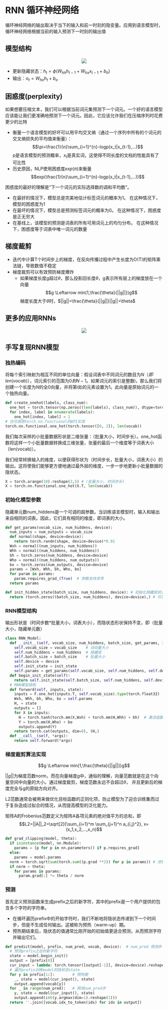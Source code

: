 # RNN 循环神经网络

循环神经网络的输出取决于当下的输入和前一时刻的隐变量。应用到语言模型时，循环神经网络根据当前的输入预测下一时刻的输出值

## 模型结构

<div align=center>
<img src="./深度学习/02RNN/images/fig1.jpg"/>
</div>

- 更新隐藏状态：$h_t=\phi (W_{hh}h_{t-1}+W_{hx}x_{t-1}+b_h)$
- 输出：$o_t=W_{ho}h_t+b_o$

## 困惑度(perplexity)
如果想要压缩文本，我们可以根据当前词元集预测下一个词元。一个好的语言模型应该能让我们更准确地预测下一个词元。因此，它应该允许我们在压缩序列时花费更少的比特
- 衡量一个语言模型的好坏可以用平均交叉熵（通过一个序列中所有的个词元的交叉熵损失的平均值来衡量）：
$$\pi=\frac{1}{n}\sum_{i=1}^{n}-logp(x_t|x_{t-1},...)$$
p是语言模型的预测概率，$x_t$是真实词，这使得不同长度的文档的性能具有了可比性
- 历史原因，NLP使用困惑度$exp(\pi)$来衡量
$$exp(\frac{1}{n}\sum_{i=1}^{n}-logp(x_t|x_{t-1},...))$$

困惑度的最好的理解是“下一个词元的实际选择数的调和平均数”。
- 在最好的情况下，模型总是完美地估计标签词元的概率为1。 在这种情况下，模型的困惑度为1
- 在最坏的情况下，模型总是预测标签词元的概率为0。 在这种情况下，困惑度是正无穷大
- 在基线上，该模型的预测是词表的所有可用词元上的均匀分布。 在这种情况下，困惑度等于词表中唯一词元的数量

## 梯度裁剪
- 迭代中计算T个时间步上的梯度，在反向传播过程中产生长度为O(T)的矩阵乘法链，导致数值不稳定
- 梯度裁剪可以有效预防梯度爆炸
  - 如果梯度长度g超过$\theta$，那么投影回长度$\theta$，g表示所有层上的梯度放在一个向量
    $$g \Leftarrow min(1,\frac{\theta}{||g||})g$$
    梯度长度大于$\theta$时，$||g||=\frac{\theta}{||g||}||g||=\theta$

## 更多的应用RNNs

<div align=center>
<img src="./深度学习/02RNN/images/fig2.jpg"/>
</div>

## 手写复现RNN模型

### 独热编码
将每个索引映射为相互不同的单位向量：假设词表中不同词元的数目为$N（即len(vocab)）$，词元索引的范围为$0到N-1$。如果词元的索引是整数i，那么我们将创建一个长度为$N$的全0向量，并将第i处的元素设置为1。此向量是原始词元的一个独热向量。
```python
def create_onehot(labels, class_num):
  one_hot = torch.tensor(np.zeros((len(labels), class_num)), dtype=torch.int32)
  for index, label in enumerate(labels):
    one_hot[index, label] = 1
# 也可调用torch.nn.functional的API实现
torch.nn.functional.one_hot(torch.tensor([0, 2]), len(vocab))
```
我们每次采样的小批量数据形状是二维张量：（批量大小，时间步长）。one_hot函数将这样一个小批量数据转换成三维张量，张量的最后一个维度等于词表大小（len(vocab)）。

我们经常转换输入的维度，以便获得形状为（时间步长，批量大小，词表大小）的输出。这将使我们能够更方便地通过最外层的维度，一步一步地更新小批量数据的隐状态。
```python
X = torch.arange(10).reshape(2,5) # (批量大小, 时间步长)
X = torch.nn.functional.one_hot(X.T, len(vocab))
```

### 初始化模型参数

隐藏单元数num_hiddens是一个可调的超参数。当训练语言模型时，输入和输出来自相同的词表。因此，它们具有相同的维度，即词表的大小。

```python
def get_params(vocab_size, num_hiddens, device):
  num_inputs = num_outputs = vocab_size
  def normal(shape, device=device):
    return torch.randn(shape, device=device)*0.01
  Wxh = normal((num_inputs, num_hiddens))
  Whh = normal((num_hiddens, num_hiddens))
  bh = torch.zeros(num_hiddens, device=device)
  Who = normal((num_hiddens, num_outputs))
  bo = torch.zeros(num_outputs, device=device)
  params = [Wxh, Whh, bh, Who, bo]
  for param in params:
    param.requires_grad_(True)  # 参数支持求导
  return params

def init_hidden_state(batch_size, num_hiddens, device): # 初始化隐藏层状态
  return (torch.zeros((batch_size, num_hiddens), device=device),) # 可以初始化为全0，也可初始化随机数
```

### RNN模型结构
输出形状是（时间步数$*$批量大小，词表大小），而隐状态形状保持不变，即（批量大小，隐藏单元数）
```python
class RNN_Model:
  def __init__(self, vocab_size, num_hiddens, batch_size, get_params, init_state, device):
    self.vocab_size = vocab_size    # 词向量大小
    self.num_hiddens = num_hiddens  # 隐藏层
    self.batch_size = batch_size    # 批量大小
    self.device = device
    self.init_state = init_state
    self.params = get_params(self.vocab_size, self.num_hiddens, self.device)
  def begin_init_state(self):
    return self.init_state(self.batch_size, self.num_hiddens, self.device)
  # RNN模型结构
  def forward(self, inputs, state):
    inputs = F.one_hot(inputs.T, self.vocab_size).type(torch.float32)
    Wxh, Whh, bh, Who, bo = self.params
    H, = state
    outputs = []
    for X in inputs:
      H = torch.tanh(torch.mm(X,Wxh) + torch.mm(H,Whh) + bh)  # 激活函数使用tanh()
      Y = torch.mm(H,Who) + bo
      outputs.append(Y)
    return torch.cat(outputs, dim=0), (H,)
  def __call__(self, *args):
    return self.forward(*args)
```
<!-- ```python
inputs = torch.arange(10).reshape((2, 5))
num_hiddens = 512
batch_size = inputs.shape[0]
device = d2l.try_gpu()
model = RNN_Model(len(vocab), num_hiddens, batch_size, get_params, init_hidden_state, device)
init_state = model.begin_init()
Y, new_state = model(inputs.to(device), init_state)
print(Y.shape, len(new_state), new_state[0].shape)
Output:
        torch.Size([10, 28]) 1 torch.Size([2, 512])
``` -->


### 梯度裁剪算法实现
$$g \Leftarrow min(1,\frac{\theta}{||g||})g$$

$||g||$为梯度范数norm，而在向量梯度g中，通俗的理解，向量范数就是在这个向量空间中向量的大小。通过梯度裁剪，梯度范数永远不会超过$\theta$， 并且更新后的梯度完全与g的原始方向对齐。

L2范数通常会被用来做优化目标函数的正则化项，防止模型为了迎合训练集而过于复杂造成过拟合的情况，从而提高模型的泛化能力。

矩阵A的Frobenius范数定义为矩阵A各项元素的绝对值平方的总和，即
$$L2=||A||_2=\sqrt[2]{\sum_{i=1}^m \sum_{j=1}^n a_{i,j}^2}, x=(x_1,x_2,...,x_n)$$
```python
def grad_clipping(model, theta):
  if isinstance(model, nn.Module):
    params = [p for p in nn.parameters() if p.requires_grad]
  else:
    params = model.params
  norm = torch.sqrt(sum(torch.sum((p.grad **2)) for p in params)) # 求解梯度g范数
  if norm > theta:
    for params in params:
      param.grad[:] *= theta / norm
```


### 预测
首先定义预测函数来生成prefix之后的新字符，其中的prefix是一个用户提供的包含多个字符的字符串。
- 在循环遍历prefix中的开始字符时，我们不断地将隐状态传递到下一个时间步，但是不生成任何输出。这被称为预热（warm-up）期。
- 预热期结束后，隐状态的值通常比刚开始的初始值更适合预测，从而预测字符并输出它们。

```python
def predict(model, prefix, num_pred, vocab, device):  # num_pred 预测步长
  # 预测prefix之后的新字符
  state = model.begin_init()
  output = [prefix[0]]
  cur_input = lambda: torch.tensor([output[-1]], device=device).reshape((1,1))
  # 遍历prefix训练model的隐状态state
  for y in prefix[1:]:        # 预热期
    _, state = model(cur_input(), state)
    output.append(vocab[y])
  for _ in range(num_pred):   # 预测num_pred步
    y, state = model(cur_input(), state)
    output.append(int(y.argmax(dim=1).reshape(1)))
  return ''.join([vocab.idx_to_token(idx) for idx in output])
```
